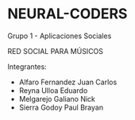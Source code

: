 # NEURAL-CODERS
Grupo 1 - Aplicaciones Sociales

RED SOCIAL PARA MÚSICOS

Integrantes:
- Alfaro Fernandez Juan Carlos
- Reyna Ulloa Eduardo
- Melgarejo Galiano Nick
- Sierra Godoy Paul Brayan

